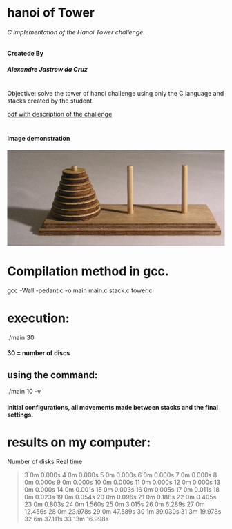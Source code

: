 # hanoi of Tower

###### C implementation of the Hanoi Tower challenge.
####
#### Createde By

##### Alexandre Jastrow da Cruz
#

Objective: solve the tower of hanoi challenge using only the C language and stacks created by the student.

[pdf with description of the challenge](https://github.com/alexandrejastrow/hanoiTower/blob/master/ED_Trab2.pdf)
#
#### Image demonstration
![image demonstration](https://github.com/alexandrejastrow/hanoiTower/blob/master/img/Tower_of_Hanoi.jpeg)


# Compilation method in gcc.

gcc -Wall -pedantic -o main main.c stack.c tower.c

# execution: 

./main 30

#### 30 = number of discs

## using the command:

./main 10 -v

#### initial configurations, all movements made between stacks and the final settings.

#
# results on my computer:

 Number of disks     Real time
>  3                   0m 0.000s
>  4                   0m 0.000s
>  5                   0m 0.000s
>  6                   0m 0.000s
>  7                   0m 0.000s
>  8                   0m 0.000s
>  9                   0m 0.000s
>  10                  0m 0.000s
>  11                  0m 0.000s
>  12                  0m 0.000s
>  13                  0m 0.000s
>  14                  0m 0.001s
>  15                  0m 0.003s
>  16                  0m 0.005s
>  17                  0m 0.011s
>  18                  0m 0.023s
>  19                  0m 0.054s
>  20                  0m 0.096s
>  21                  0m 0.188s
>  22                  0m 0.405s
>  23                  0m 0.803s
>  24                  0m 1.560s
>  25                  0m 3.015s
>  26                  0m 6.289s
>  27                  0m 12.456s
>  28                  0m 23.978s
>  29                  0m 47.589s
>  30                  1m 39.030s
>  31                  3m 19.978s
>  32                  6m 37.111s
>  33                  13m 16.998s
